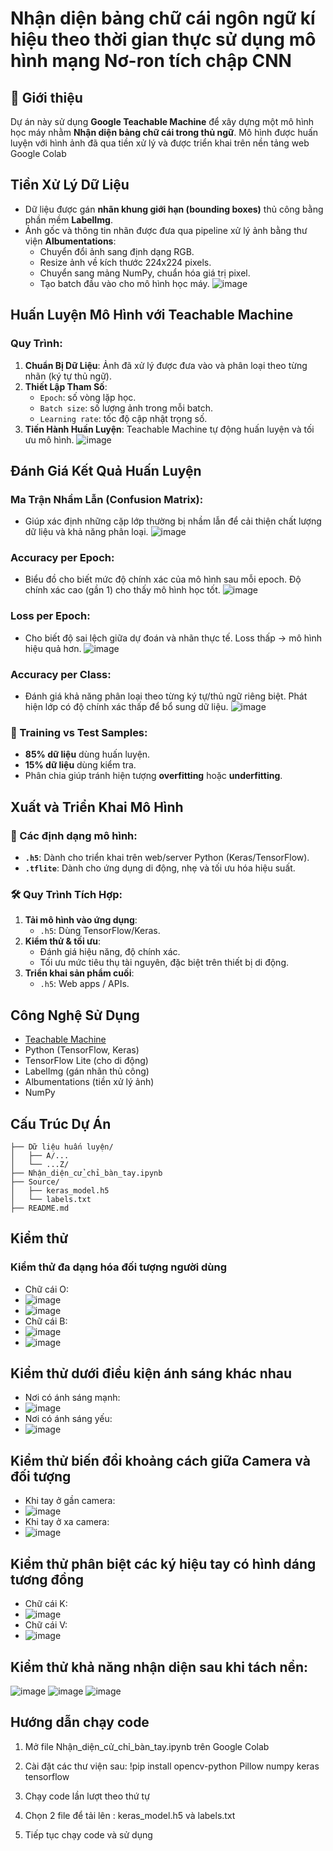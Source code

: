 # Nhận diện bảng chữ cái ngôn ngữ kí hiệu theo thời gian thực sử dụng mô hình mạng Nơ-ron tích chập CNN 
## 📌 Giới thiệu
Dự án này sử dụng **Google Teachable Machine** để xây dựng một mô hình học máy nhằm **Nhận diện bảng chữ cái trong thủ ngữ**. Mô hình được huấn luyện với hình ảnh đã qua tiền xử lý và được triển khai trên nền tảng web Google Colab
## Tiền Xử Lý Dữ Liệu
- Dữ liệu được gán **nhãn khung giới hạn (bounding boxes)** thủ công bằng phần mềm **LabelImg**.
- Ảnh gốc và thông tin nhãn được đưa qua pipeline xử lý ảnh bằng thư viện **Albumentations**:
  - Chuyển đổi ảnh sang định dạng RGB.
  - Resize ảnh về kích thước 224x224 pixels.
  - Chuyển sang mảng NumPy, chuẩn hóa giá trị pixel.
  - Tạo batch đầu vào cho mô hình học máy.
![image](https://github.com/user-attachments/assets/e0905f97-556e-4a1b-ab62-0871d32edc9d)
## Huấn Luyện Mô Hình với Teachable Machine
### Quy Trình:
1. **Chuẩn Bị Dữ Liệu**: Ảnh đã xử lý được đưa vào và phân loại theo từng nhãn (ký tự thủ ngữ).
2. **Thiết Lập Tham Số**:
   - `Epoch`: số vòng lặp học.
   - `Batch size`: số lượng ảnh trong mỗi batch.
   - `Learning rate`: tốc độ cập nhật trọng số.
3. **Tiến Hành Huấn Luyện**: Teachable Machine tự động huấn luyện và tối ưu mô hình.
![image](https://github.com/user-attachments/assets/f629830e-0e04-4e34-b165-c612effb4e1a)
## Đánh Giá Kết Quả Huấn Luyện
###  Ma Trận Nhầm Lẫn (Confusion Matrix):
- Giúp xác định những cặp lớp thường bị nhầm lẫn để cải thiện chất lượng dữ liệu và khả năng phân loại.
![image](https://github.com/user-attachments/assets/2f362964-15a3-4527-bb38-811f9ed5b338)
###  Accuracy per Epoch:
- Biểu đồ cho biết mức độ chính xác của mô hình sau mỗi epoch. Độ chính xác cao (gần 1) cho thấy mô hình học tốt.
![image](https://github.com/user-attachments/assets/c00d4fd6-2bc0-4d85-bdb8-0895991f4d2c)
###  Loss per Epoch:
- Cho biết độ sai lệch giữa dự đoán và nhãn thực tế. Loss thấp → mô hình hiệu quả hơn.
![image](https://github.com/user-attachments/assets/9df03c1a-a585-43c7-84e7-3d2ff6f37d1d)
###  Accuracy per Class:
- Đánh giá khả năng phân loại theo từng ký tự/thủ ngữ riêng biệt. Phát hiện lớp có độ chính xác thấp để bổ sung dữ liệu.
![image](https://github.com/user-attachments/assets/541899d1-099b-4e00-9e86-ea44b242a002)
### 🔹 Training vs Test Samples:
- **85% dữ liệu** dùng huấn luyện.
- **15% dữ liệu** dùng kiểm tra.
- Phân chia giúp tránh hiện tượng **overfitting** hoặc **underfitting**.
##  Xuất và Triển Khai Mô Hình
### 💾 Các định dạng mô hình:
- **`.h5`**: Dành cho triển khai trên web/server Python (Keras/TensorFlow).
- **`.tflite`**: Dành cho ứng dụng di động, nhẹ và tối ưu hóa hiệu suất.

### 🛠️ Quy Trình Tích Hợp:
1. **Tải mô hình vào ứng dụng**:
   - `.h5`: Dùng TensorFlow/Keras.
2. **Kiểm thử & tối ưu**:
   - Đánh giá hiệu năng, độ chính xác.
   - Tối ưu mức tiêu thụ tài nguyên, đặc biệt trên thiết bị di động.
3. **Triển khai sản phẩm cuối**:
   - `.h5`: Web apps / APIs.


## Công Nghệ Sử Dụng
- [Teachable Machine](https://teachablemachine.withgoogle.com/)
- Python (TensorFlow, Keras)
- TensorFlow Lite (cho di động)
- LabelImg (gán nhãn thủ công)
- Albumentations (tiền xử lý ảnh)
- NumPy

## Cấu Trúc Dự Án
```
├── Dữ liệu huấn luyện/
│   ├── A/...
│   └── ...Z/
├── Nhận_diện_cử_chỉ_bàn_tay.ipynb
├── Source/
│   ├── keras_model.h5
│   └── labels.txt
├── README.md
```
## Kiểm thử
### Kiểm thử đa dạng hóa đối tượng người dùng
- Chữ cái O:
- ![image](https://github.com/user-attachments/assets/df0bc6ba-d929-43dc-899c-91ea5a28596c)
- ![image](https://github.com/user-attachments/assets/4a85dc2e-c843-4a6f-84ed-f887035a30aa)
- Chữ cái B:
- ![image](https://github.com/user-attachments/assets/2e83d81c-49ff-4c23-b425-584200556fb6)
- ![image](https://github.com/user-attachments/assets/77f4a5cb-d733-4c5a-a266-ad7820e3516d)
## Kiểm thử dưới điều kiện ánh sáng khác nhau
- Nơi có ánh sáng mạnh:
- ![image](https://github.com/user-attachments/assets/fe9724df-dae3-4f4a-af7c-c3f28a6ea867)
- Nơi có ánh sáng yếu:
- ![image](https://github.com/user-attachments/assets/a861bc9c-90c3-4f54-a426-a11328603def)
## Kiểm thử biến đổi khoảng cách giữa Camera và đối tượng
- Khi tay ở gần camera:
- ![image](https://github.com/user-attachments/assets/8c464262-ac31-4760-bac3-baff612ae220)
- Khi tay ở xa camera:
- ![image](https://github.com/user-attachments/assets/05a30487-3583-43c0-9a2b-49d993143987)
## Kiểm thử phân biệt các ký hiệu tay có hình dáng tương đồng
- Chữ cái K:
- ![image](https://github.com/user-attachments/assets/fa971314-6c7b-440d-911f-cbd0e6338762)
- Chữ cái V:
- ![image](https://github.com/user-attachments/assets/ee99ec9d-8638-44fe-9804-7e36d8485e46)
## Kiểm thử khả năng nhận diện sau khi tách nền:
![image](https://github.com/user-attachments/assets/dad4088d-d8c8-46b6-849c-aa9a5bfa91e3)
![image](https://github.com/user-attachments/assets/cfd2ea55-ca44-4fd7-a38a-b0c2a0b5e094)
![image](https://github.com/user-attachments/assets/8b4371eb-e63b-47ec-879b-3fee6313962a)

## Hướng dẫn chạy code
1. Mở file Nhận_diện_cử_chỉ_bàn_tay.ipynb trên Google Colab

2. Cài đặt các thư viện sau:
!pip install opencv-python Pillow numpy keras tensorflow

3. Chạy code lần lượt theo thứ tự

4. Chọn 2 file để tải lên : keras_model.h5 và labels.txt

5. Tiếp tục chạy code và sử dụng
